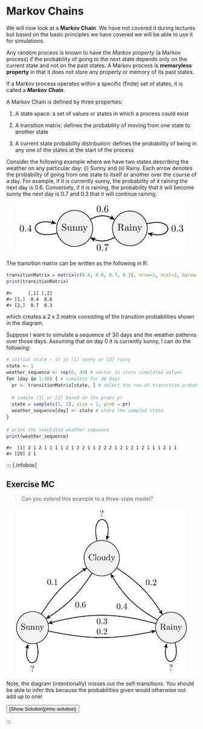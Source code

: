 # Markov Chains

<!-- In this practical you will learn a number of techniques in R that you will use to simulate simplified games of Monopoly (<https://en.wikipedia.org/wiki/Monopoly_(game)>). In addition, there are also many tutorials and guides on the Web describing how to produce computer simulations for Monopoly. You are welcome to read and use these examples to inspire your work. -->

We will now look at a **Markov Chain**. We have not covered it during lectures but based on the basic principles we have covered we will be able to use it for simulations.

Any random process is known to have the *Markov property* (a Markov process) if the probability of going to the next state depends only on the current state and not on the past states. A Markov process is **memoryless property** in that it does not store any property or memory of its past states.

If a Markov process operates within a specific (finite) set of states, it is called a ***Markov Chain***.

A Markov Chain is defined by three properties:

1.  A state space: a set of values or states in which a process could exist

2.  A transition matrix: defines the probability of moving from one state to another state

3.  A current state probability distribution: defines the probability of being in any one of the states at the start of the process

Consider the following example where we have two states describing the weather on any particular day: (i) Sunny and (ii) Rainy. Each arrow denotes the probability of going from one state to itself or another over the course of a day. For example, if it is currently sunny, the probability of it raining the next day is 0.6. Conversely, if it is raining, the probability that it will become sunny the next day is 0.7 and 0.3 that it will continue raining.

<img src="05-markov-chains_files/figure-html/unnamed-chunk-1-1.png" width="90%" style="display: block; margin: auto;" />

The transition matrix can be written as the following in R:


```{.r .numberLines}
transitionMatrix = matrix(c(0.4, 0.6, 0.7, 0.3), nrow=2, ncol=2, byrow=TRUE)
print(transitionMatrix)
```

```{.bg-info}
#>      [,1] [,2]
#> [1,]  0.4  0.6
#> [2,]  0.7  0.3
```

which creates a 2 x 2 matrix consisting of the transition probabilities shown in the diagram.

Suppose I want to simulate a sequence of 30 days and the weather patterns over those days. Assuming that on day 0 it is currently sunny, I can do the following:


```{.r .numberLines}
# initial state - it is [1] sunny or [2] rainy
state <- 1
weather_sequence <- rep(0, 30) # vector to store simulated values
for (day in 1:30) { # simulate for 30 days
  pr <- transitionMatrix[state, ] # select the row of transition probabilities

  # sample [1] or [2] based on the probs pr
  state = sample(c(1, 2), size = 1, prob = pr)
  weather_sequence[day] <- state # store the sampled state
}

# print the simulated weather sequence
print(weather_sequence)
```

```{.bg-info}
#>  [1] 2 1 2 1 1 1 1 2 1 2 2 1 1 2 2 2 1 2 1 2 1 2 1 1 1 2 1 1
#> [29] 2 1
```

::: {.infobox}
## Exercise MC

> Can you extend this example to a three-state model?

<img src="05-markov-chains_files/figure-html/unnamed-chunk-4-1.png" width="90%" style="display: block; margin: auto;" />

Note, the diagram (intentionally) misses out the self-transitions. You should be able to infer this because the probabilities given would otherwise not add up to one!

<button class="button">
  [Show Solution](#mc-solution)
</button>


:::
